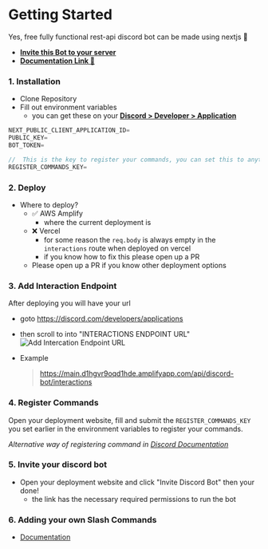 # Getting Started

Yes, free fully functional rest-api discord bot can be made using nextjs 🤯

- [**Invite this Bot to your server**](https://main.d1hgvr9oqd1hde.amplifyapp.com/)
- [**Documentation Link 📃**](https://mmv-docs.vercel.app/docs/nextjs-discord-bot-template/getting-started)

### 1. Installation

- Clone Repository
- Fill out environment variables
  - you can get these on your [**Discord > Developer > Application**](https://discord.com/developers/applications)

```js
NEXT_PUBLIC_CLIENT_APPLICATION_ID=
PUBLIC_KEY=
BOT_TOKEN=

//  This is the key to register your commands, you can set this to anything make sure it is secure
REGISTER_COMMANDS_KEY=
```

### 2. Deploy

- Where to deploy?
  - ✅ AWS Amplify
    - where the current deployment is
  - ❌ Vercel
    - for some reason the `req.body` is always empty in the `interactions` route when deployed on vercel
    - if you know how to fix this please open up a PR
  - Please open up a PR if you know other deployment options

### 3. Add Interaction Endpoint

After deploying you will have your url

- goto https://discord.com/developers/applications
- then scroll to into "INTERACTIONS ENDPOINT URL"
  ![Add Intercation Endpoint URL](https://github.com/mmvergara/nextjs-discord-bot-boilerplate/assets/104471209/8e83108c-058c-41a6-afd6-924d18baef2f)

- Example
  > https://main.d1hgvr9oqd1hde.amplifyapp.com/api/discord-bot/interactions

### 4. Register Commands

Open your deployment website, fill and submit the `REGISTER_COMMANDS_KEY` you set earlier in the environment variables to register your commands.

_Alternative way of registering command in
[Discord Documentation](https://discord.com/developers/docs/interactions/application-commands#endpoints)_

### 5. Invite your discord bot

- Open your deployment website and click "Invite Discord Bot" then your done!
  - the link has the necessary required permissions to run the bot

### 6. Adding your own Slash Commands

- [Documentation](https://mmv-docs.vercel.app/docs/nextjs-discord-bot-boilerplate/adding-slash-commands)
